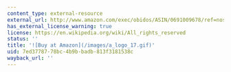 ```yaml
---
content_type: external-resource
external_url: http://www.amazon.com/exec/obidos/ASIN/0691009678/ref=nosim/mitopencourse-20
has_external_license_warning: true
license: https://en.wikipedia.org/wiki/All_rights_reserved
status: ''
title: '![Buy at Amazon](/images/a_logo_17.gif)'
uid: 7ed37787-78bc-4b9b-badb-813f3181538c
wayback_url: ''
---
```

